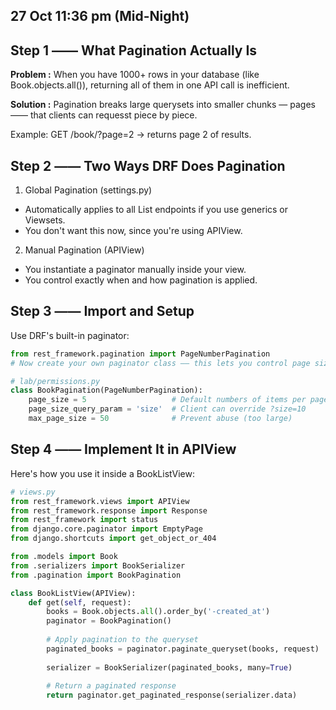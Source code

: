 ## 27 Oct 11:36 pm (Mid-Night)
## Step 1 —— What Pagination Actually Is 
**Problem :**
When you have 1000+ rows in your database (like Book.objects.all()), returning all of them in one API call is inefficient. 

**Solution :**
Pagination breaks large querysets into smaller chunks — pages —— that clients can requesst piece by piece.

Example:
GET /book/?page=2  → returns page 2 of results.


## Step 2 —— Two Ways DRF Does Pagination
1. Global Pagination (settings.py)
- Automatically applies to all List endpoints if you use generics or Viewsets.
- You don't want this now, since you're using APIView.
2. Manual Pagination (APIView)
- You instantiate a paginator manually inside your view.
- You control exactly when and how pagination is applied.

## Step 3 —— Import and Setup 
Use DRF's built-in paginator:
```py
from rest_framework.pagination import PageNumberPagination
# Now create your own paginator class —— this lets you control page sizes, limits etc.

# lab/permissions.py
class BookPagination(PageNumberPagination):
    page_size = 5                   # Default numbers of items per page
    page_size_query_param = 'size'  # Client can override ?size=10
    max_page_size = 50              # Prevent abuse (too large)

```

## Step 4 —— Implement It in APIView 
Here's how you use it inside a BookListView:


```py
# views.py
from rest_framework.views import APIView
from rest_framework.response import Response
from rest_framework import status
from django.core.paginator import EmptyPage
from django.shortcuts import get_object_or_404

from .models import Book
from .serializers import BookSerializer
from .pagination import BookPagination

class BookListView(APIView):
    def get(self, request):
        books = Book.objects.all().order_by('-created_at')
        paginator = BookPagination()
        
        # Apply pagination to the queryset
        paginated_books = paginator.paginate_queryset(books, request)
        
        serializer = BookSerializer(paginated_books, many=True)
        
        # Return a paginated response
        return paginator.get_paginated_response(serializer.data)
```
